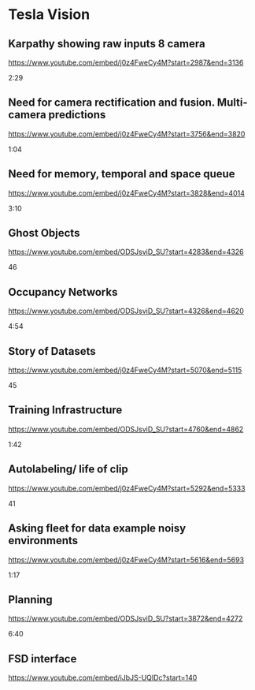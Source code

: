 
# Tesla Vision

## Karpathy  showing raw inputs 8 camera

https://www.youtube.com/embed/j0z4FweCy4M?start=2987&end=3136

2:29

## Need for camera rectification and fusion. Multi-camera predictions

https://www.youtube.com/embed/j0z4FweCy4M?start=3756&end=3820

1:04

## Need for memory, temporal and space queue

https://www.youtube.com/embed/j0z4FweCy4M?start=3828&end=4014

3:10

## Ghost Objects

https://www.youtube.com/embed/ODSJsviD_SU?start=4283&end=4326

46

## Occupancy Networks

https://www.youtube.com/embed/ODSJsviD_SU?start=4326&end=4620

4:54

## Story of Datasets

https://www.youtube.com/embed/j0z4FweCy4M?start=5070&end=5115

45

## Training Infrastructure

https://www.youtube.com/embed/ODSJsviD_SU?start=4760&end=4862

1:42

## Autolabeling/ life of clip

https://www.youtube.com/embed/j0z4FweCy4M?start=5292&end=5333

41

## Asking fleet for data example noisy environments

https://www.youtube.com/embed/j0z4FweCy4M?start=5616&end=5693

1:17

## Planning

https://www.youtube.com/embed/ODSJsviD_SU?start=3872&end=4272

6:40

## FSD interface

https://www.youtube.com/embed/iJbJS-UQIDc?start=140
